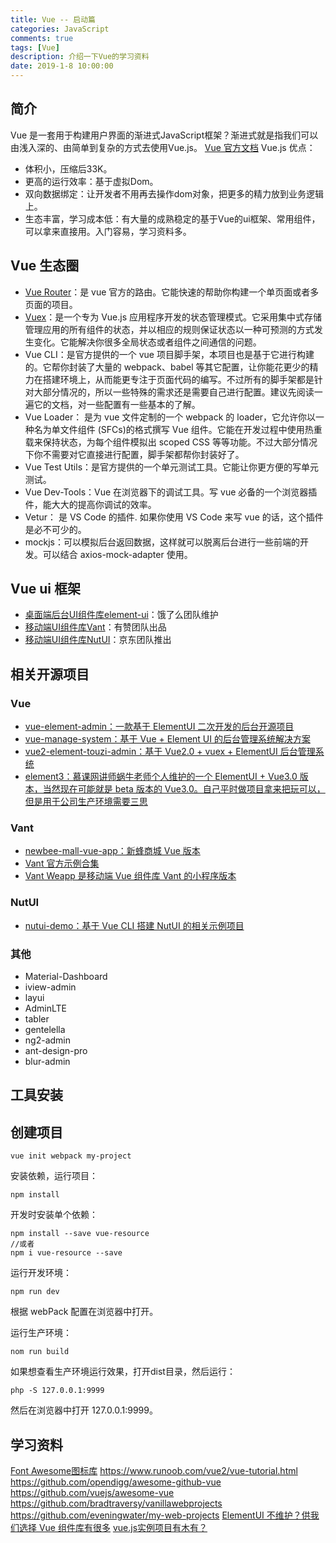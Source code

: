 ```yaml
---
title: Vue -- 启动篇
categories: JavaScript
comments: true
tags: [Vue]
description: 介绍一下Vue的学习资料
date: 2019-1-8 10:00:00
---
```


## 简介

Vue  是一套用于构建用户界面的渐进式JavaScript框架？渐进式就是指我们可以由浅入深的、由简单到复杂的方式去使用Vue.js。
[Vue 官方文档](https://cn.vuejs.org/index.html)
Vue.js 优点：

 - 体积小，压缩后33K。
 - 更高的运行效率：基于虚拟Dom。
 - 双向数据绑定：让开发者不用再去操作dom对象，把更多的精力放到业务逻辑上。
 - 生态丰富，学习成本低：有大量的成熟稳定的基于Vue的ui框架、常用组件，可以拿来直接用。入门容易，学习资料多。

## Vue 生态圈

 - [Vue Router](https://router.vuejs.org/zh/)：是 vue 官方的路由。它能快速的帮助你构建一个单页面或者多页面的项目。
 - [Vuex](https://vuex.vuejs.org/zh/)：是一个专为 Vue.js 应用程序开发的状态管理模式。它采用集中式存储管理应用的所有组件的状态，并以相应的规则保证状态以一种可预测的方式发生变化。它能解决你很多全局状态或者组件之间通信的问题。
 - Vue CLI：是官方提供的一个 vue 项目脚手架，本项目也是基于它进行构建的。它帮你封装了大量的 webpack、babel 等其它配置，让你能花更少的精力在搭建环境上，从而能更专注于页面代码的编写。不过所有的脚手架都是针对大部分情况的，所以一些特殊的需求还是需要自己进行配置。建议先阅读一遍它的文档，对一些配置有一些基本的了解。
 - Vue Loader：    是为 vue 文件定制的一个 webpack 的 loader，它允许你以一种名为单文件组件 (SFCs)的格式撰写 Vue 组件。它能在开发过程中使用热重载来保持状态，为每个组件模拟出 scoped CSS 等等功能。不过大部分情况下你不需要对它直接进行配置，脚手架都帮你封装好了。
 - Vue Test Utils：是官方提供的一个单元测试工具。它能让你更方便的写单元测试。
 - Vue Dev-Tools：Vue 在浏览器下的调试工具。写 vue 必备的一个浏览器插件，能大大的提高你调试的效率。
 - Vetur：    是 VS Code 的插件. 如果你使用 VS Code 来写 vue 的话，这个插件是必不可少的。
 - mockjs：可以模拟后台返回数据，这样就可以脱离后台进行一些前端的开发。可以结合 axios-mock-adapter 使用。

## Vue ui 框架

 - [桌面端后台UI组件库element-ui](https://element.eleme.cn/#/zh-CN/)：饿了么团队维护
 - [移动端UI组件库Vant](https://youzan.github.io/vant/#/zh-CN/home)：有赞团队出品
 - [移动端UI组件库NutUI](http://nutui.jd.com/#/index)：京东团队推出

## 相关开源项目

### Vue

 - [vue-element-admin：一款基于 ElementUI 二次开发的后台开源项目](https://panjiachen.github.io/vue-element-admin-site/zh/)
 - [vue-manage-system：基于 Vue + Element UI 的后台管理系统解决方案](https://github.com/lin-xin/vue-manage-system)
 - [vue2-element-touzi-admin：基于 Vue2.0 + vuex + ElementUI 后台管理系统](https://github.com/wdlhao/vue2-element-touzi-admin)
 - [element3：慕课网讲师蜗牛老师个人维护的一个 ElementUI + Vue3.0 版本，当然现在可能就是 beta 版本的 Vue3.0。自己平时做项目拿来把玩可以，但是用于公司生产环境需要三思]()

### Vant

 - [newbee-mall-vue-app：新蜂商城 Vue 版本](https://github.com/newbee-ltd/newbee-mall-vue-app)
 - [Vant 官方示例合集](https://github.com/youzan/vant-demo)
 - [Vant Weapp 是移动端 Vue 组件库 Vant 的小程序版本](https://github.com/youzan/vant-weapp)

### NutUI

 - [nutui-demo：基于 Vue CLI 搭建 NutUI 的相关示例项目](https://github.com/jdf2e/nutui-demo)

### 其他

 - Material-Dashboard
 - iview-admin
 - layui
 - AdminLTE
 - tabler
 - gentelella
 - ng2-admin
 - ant-design-pro
 - blur-admin

## 工具安装

## 创建项目

```
vue init webpack my-project
```

安装依赖，运行项目：

```
npm install

```

开发时安装单个依赖：

```
npm install --save vue-resource
//或者
npm i vue-resource --save
```

运行开发环境：

```
npm run dev
```

根据 webPack 配置在浏览器中打开。

运行生产环境：

```
nom run build
```

如果想查看生产环境运行效果，打开dist目录，然后运行：

```
php -S 127.0.0.1:9999
```

然后在浏览器中打开 127.0.0.1:9999。

## 学习资料

[Font Awesome图标库](http://www.fontawesome.com.cn/)
https://www.runoob.com/vue2/vue-tutorial.html
https://github.com/opendigg/awesome-github-vue
https://github.com/vuejs/awesome-vue
https://github.com/bradtraversy/vanillawebprojects
https://github.com/eveningwater/my-web-projects
[ElementUI 不维护？供我们选择 Vue 组件库有很多](https://www.toutiao.com/i6864495017101099531/?timestamp=1598275821&app=news_article&group_id=6864495017101099531&use_new_style=1&req_id=202008242130210101310750941F0DDACA)
[vue.js实例项目有木有？](https://www.zhihu.com/question/37984203)